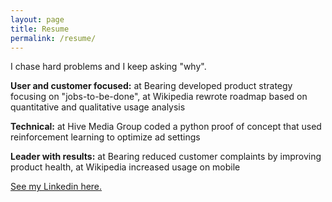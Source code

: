 ```yaml
---
layout: page
title: Resume
permalink: /resume/
---
```


I chase hard problems and I keep asking "why".

**User and customer focused:** at Bearing developed product strategy focusing on "jobs-to-be-done", at Wikipedia rewrote roadmap based on quantitative and qualitative usage analysis

**Technical:** at Hive Media Group coded a python proof of concept that used reinforcement learning to optimize ad settings

**Leader with results:** at Bearing reduced customer complaints by improving product health, at Wikipedia increased usage on mobile

[See my Linkedin here.](www.linkedin.com/in/kenanwang)
